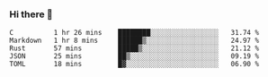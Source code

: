 ### Hi there 👋

<!--
**WShiBin/WShiBin** is a ✨ _special_ ✨ repository because its `README.md` (this file) appears on your GitHub profile.

Here are some ideas to get you started:

- 🔭 I’m currently working on ...
- 🌱 I’m currently learning ...
- 👯 I’m looking to collaborate on ...
- 🤔 I’m looking for help with ...
- 💬 Ask me about ...
- 📫 How to reach me: ...
- 😄 Pronouns: ...
- ⚡ Fun fact: ...
-->

<!--START_SECTION:waka-->
```text
C          1 hr 26 mins    ████████░░░░░░░░░░░░░░░░░   31.74 % 
Markdown   1 hr 8 mins     ██████▒░░░░░░░░░░░░░░░░░░   24.97 % 
Rust       57 mins         █████▒░░░░░░░░░░░░░░░░░░░   21.12 % 
JSON       25 mins         ██▒░░░░░░░░░░░░░░░░░░░░░░   09.19 % 
TOML       18 mins         █▓░░░░░░░░░░░░░░░░░░░░░░░   06.90 % 
```
<!--END_SECTION:waka-->
